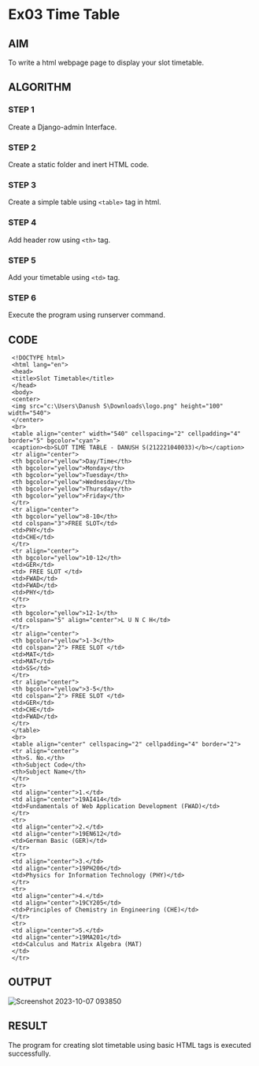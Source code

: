 # Ex03 Time Table

## AIM
To write a html webpage page to display your slot timetable.

## ALGORITHM
### STEP 1
Create a Django-admin Interface.

### STEP 2
Create a static folder and inert HTML code.

### STEP 3
Create a simple table using ```<table>``` tag in html.

### STEP 4
Add header row using ```<th>``` tag.

### STEP 5
Add your timetable using ```<td>``` tag.

### STEP 6
Execute the program using runserver command.

## CODE

     <!DOCTYPE html>
     <html lang="en">
     <head>
     <title>Slot Timetable</title>
     </head>
     <body>
     <center>
     <img src="c:\Users\Danush S\Downloads\logo.png" height="100" width="540">
     </center>
     <br>
     <table align="center" width="540" cellspacing="2" cellpadding="4" border="5" bgcolor="cyan">
     <caption><b>SLOT TIME TABLE - DANUSH S(212221040033)</b></caption>
     <tr align="center">
     <th bgcolor="yellow">Day/Time</th>
     <th bgcolor="yellow">Monday</th>
     <th bgcolor="yellow">Tuesday</th>
     <th bgcolor="yellow">Wednesday</th>
     <th bgcolor="yellow">Thursday</th>
     <th bgcolor="yellow">Friday</th>
     </tr>
     <tr align="center">
     <th bgcolor="yellow">8-10</th>
     <td colspan="3">FREE SLOT</td>
     <td>PHY</td>
     <td>CHE</td>
     </tr>
     <tr align="center">
     <th bgcolor="yellow">10-12</th>
     <td>GER</td>
     <td> FREE SLOT </td>
     <td>FWAD</td>
     <td>FWAD</td>
     <td>PHY</td>
     </tr>
     <tr>
     <th bgcolor="yellow">12-1</th>
     <td colspan="5" align="center">L U N C H</td>
     </tr>
     <tr align="center">
     <th bgcolor="yellow">1-3</th>
     <td colspan="2"> FREE SLOT </td>
     <td>MAT</td>
     <td>MAT</td>
     <td>SS</td>
     </tr>
     <tr align="center">
     <th bgcolor="yellow">3-5</th>
     <td colspan="2"> FREE SLOT </td>
     <td>GER</td>
     <td>CHE</td>
     <td>FWAD</td>
     </tr>
     </table>
     <br>
     <table align="center" cellspacing="2" cellpadding="4" border="2">
     <tr align="center">
     <th>S. No.</th>
     <th>Subject Code</th>
     <th>Subject Name</th>
     </tr>
     <tr>
     <td align="center">1.</td>
     <td align="center">19AI414</td>
     <td>Fundamentals of Web Application Development (FWAD)</td>
     </tr>
     <tr>
     <td align="center">2.</td>
     <td align="center">19EN612</td>
     <td>German Basic (GER)</td>
     </tr>
     <tr>
     <td align="center">3.</td>
     <td align="center">19PH206</td>
     <td>Physics for Information Technology (PHY)</td>
     </tr>
     <tr>
     <td align="center">4.</td>
     <td align="center">19CY205</td>
     <td>Principles of Chemistry in Engineering (CHE)</td>
     </tr>
     <tr>
     <td align="center">5.</td>
     <td align="center">19MA201</td>
     <td>Calculus and Matrix Algebra (MAT)  
     </td>
     </tr>
  
## OUTPUT
![Screenshot 2023-10-07 093850](https://github.com/danush564/slot/assets/98585166/a3f2caa3-7665-4545-8c46-843fb9c233c6)


## RESULT
The program for creating slot timetable using basic HTML tags is executed successfully.
